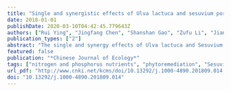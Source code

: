 ```yaml
---
title: "Single and synergistic effects of Ulva lactuca and sesuvium portulacastrum on the purification of mariculture wastewater"
date: 2018-01-01
publishDate: 2020-03-10T04:42:45.779643Z
authors: ["Rui Ying", "Jingfang Chen", "Shanshan Gao", "Zufu Li", "Jiangxiang Feng"]
publication_types: ["2"]
abstract: "The single and synergy effects of Ulva lactuca and Sesuvium portulacastrum on the purification of mariculture wastewater were evaluated. The results showed that the water quality was significantly improved by U. lactuca with different planting densities after 12 days of experiment. The density group of 2.0 g·L-1 showed the highest removal rates of COD, inorganic phosphorus, ammonia nitrogen and total nitrogen, which were 41.7% 76.9%, 81.8%, 67.2%, respectively. S. portulacastrum of different planting densities also improved the water quality significantly after 12 days of treatment. The planting density of 4.8 g·L-1 had the highest removal rates of COD, inorganic phosphorus, ammonia nitrogen and total nitrogen, which were 49.0% 20.8%, 98.5%, 55.9%, respectively. In the U. lactuca and S. portulacastrum synergy group, the removal rates of COD, inorganic phosphorus, ammonia nitrogen and total nitrogen reached 36.7%, 100%, 100.0% and 88.8%, respectively. The significant removal efficiencies of U. lactuca and S. portulacastrum on nitrogen and phosphorus nutrients indicated that the purification ability on mariculture water can be enhanced by utilizing mixed aquatic plants. Our results indicated that U. lactuca and S. portulacastrum can both improve the water quality, and appropriate planting density and suitable collaboration of plants significantly promote the phytoremediation effects."
featured: false
publication: "*Chinese Journal of Ecology*"
tags: ["nitrogen and phosphorus nutrients", "phytoremediation", "Sesuvium portulacastrum", "Ulva lactuca", "water purification"]
url_pdf: "http://www.cnki.net/kcms/doi/10.13292/j.1000-4890.201809.014.html"
doi: "10.13292/j.1000-4890.201809.014"
---
```



